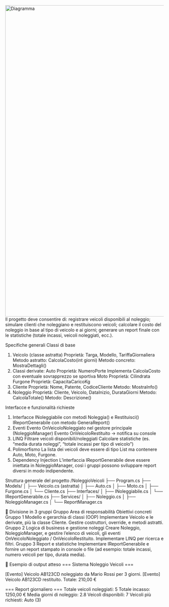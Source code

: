 <img width="1355" height="988" alt="Diagramma" src="https://github.com/user-attachments/assets/e17cc0e6-2b9c-4e41-85ec-3c15b6a999a8" />
Il progetto deve consentire di:
registrare veicoli disponibili al noleggio;
simulare clienti che noleggiano e restituiscono veicoli;
calcolare il costo del noleggio in base al tipo di veicolo e ai giorni;
generare un report finale con le statistiche (totale incassi, veicoli noleggiati, ecc.).

Specifiche generali
Classi di base
1. Veicolo (classe astratta)
Proprietà: Targa, Modello, TariffaGiornaliera
Metodo astratto: CalcolaCosto(int giorni)
Metodo concreto: MostraDettagli()
2. Classi derivate:
Auto
Proprietà: NumeroPorte
Implementa CalcolaCosto con eventuale sovrapprezzo se sportiva
Moto
Proprietà: Cilindrata
Furgone
Proprietà: CapacitaCaricoKg
3. Cliente
Proprietà: Nome, Patente, CodiceCliente
Metodo: MostraInfo()
4. Noleggio
Proprietà: Cliente, Veicolo, DataInizio, DurataGiorni
Metodo: CalcolaTotale()
Metodo: Descrizione()

 Interfacce e funzionalità richieste
1. Interfacce
INoleggiabile con metodi Noleggia() e Restituisci()
IReportGenerabile con metodo GeneraReport()
2. Eventi
Evento OnVeicoloNoleggiato nel gestore principale (NoleggioManager)
Evento OnVeicoloRestituito → notifica su console
3. LINQ
Filtrare veicoli disponibili/noleggiati
Calcolare statistiche (es. “media durata noleggi”, “totale incassi per tipo di veicolo”)
4. Polimorfismo
La lista dei veicoli deve essere di tipo List<Veicolo> ma contenere Auto, Moto, Furgone.
5. Dependency Injection
L’interfaccia IReportGenerabile deve essere iniettata in NoleggioManager, così i gruppi possono sviluppare report diversi in modo indipendente.








Struttura generale del progetto
/NoleggioVeicoli
 ├── Program.cs
 ├── Models/
 │    ├── Veicolo.cs (astratta)
 │    ├── Auto.cs
 │    ├── Moto.cs
 │    ├── Furgone.cs
 │    └── Cliente.cs
 ├── Interfaces/
 │    ├── INoleggiabile.cs
 │    └── IReportGenerabile.cs
 ├── Services/
 │    ├── Noleggio.cs
 │    ├── NoleggioManager.cs
 │    └── ReportManager.cs

🧠 Divisione in 3 gruppi
Gruppo
Area di responsabilità
Obiettivi concreti
Gruppo 1
Modello e gerarchia di classi (OOP)
Implementare Veicolo e le derivate, più la classe Cliente. Gestire costruttori, override, e metodi astratti.
Gruppo 2
Logica di business e gestione noleggi
Creare Noleggio, NoleggioManager, e gestire l’elenco di veicoli, gli eventi OnVeicoloNoleggiato / OnVeicoloRestituito. Implementare LINQ per ricerca e filtri.
Gruppo 3
Report e statistiche
Implementare IReportGenerabile e fornire un report stampato in console o file (ad esempio: totale incassi, numero veicoli per tipo, durata media).

🧾 Esempio di output atteso
=== Sistema Noleggio Veicoli ===

[Evento] Veicolo AB123CD noleggiato da Mario Rossi per 3 giorni.
[Evento] Veicolo AB123CD restituito. Totale: 210,00 €

=== Report giornaliero ===
Totale veicoli noleggiati: 5
Totale incasso: 1250,00 €
Media giorni di noleggio: 2.8
Veicoli disponibili: 7
Veicoli più richiesti: Auto (3)
